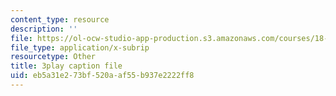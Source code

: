 ```yaml
---
content_type: resource
description: ''
file: https://ol-ocw-studio-app-production.s3.amazonaws.com/courses/18-01sc-single-variable-calculus-fall-2010/eb5a31e273bf520aaf55b937e2222ff8_CXKoCMVqM9s.vtt
file_type: application/x-subrip
resourcetype: Other
title: 3play caption file
uid: eb5a31e2-73bf-520a-af55-b937e2222ff8
---
```

